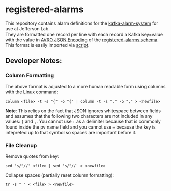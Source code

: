 # registered-alarms
This repository contains alarm definitions for the [kafka-alarm-system](https://github.com/JeffersonLab/kafka-alarm-system) for use at Jefferson Lab.  
They are formatted one record per line with each record a Kafka key=value with the value in [AVRO JSON Encoding](https://avro.apache.org/docs/current/spec.html#json_encoding) of the [registered-alarms schema](https://github.com/JeffersonLab/kafka-alarm-system/blob/master/config/subject-schemas/registered-alarms-value.avsc).  This format is easily imported via [script](https://github.com/JeffersonLab/kafka-alarm-system/wiki/Scripts-Reference#set-registered-alarms).

## Developer Notes:

### Column Formatting
The above format is adjusted to a more human readable form using columns with the Linux command:
```
column <file> -t -s "{" -o "{" | column -t -s "," -o "," > <newfile>
```
**Note**: This relies on the fact that JSON ignores whitespace between fields and assumes that the following two characters are not included in any values: `{` and `,`.   You cannot use `:` as a delimiter because that is commonly found inside the pv name field and you cannot use `=` because the key is intepreted up to that symbol so spaces are important before it.

### File Cleanup
Remove quotes from key:
```
sed 's/"//' <file> | sed 's/"//' > <newfile>
```

Collapse spaces (partially reset column formatting):
```
tr -s " " < <file> > <newfile>
```
